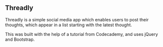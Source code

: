 ## Threadly

Threadly is a simple social media app which enables users to post their thoughts, which appear in a list starting with the latest thought. 

This was built with the help of a tutorial from Codecademy, and uses jQuery and Bootstrap. 

